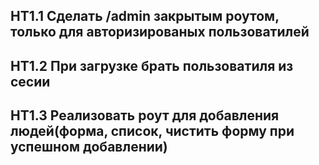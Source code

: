 ## HT1.1 Сделать /admin закрытым роутом, только для авторизированых пользоватилей
## HT1.2 При загрузке брать пользоватиля из сесии
## HT1.3 Реализовать роут для добавления людей(форма, список, чистить форму при успешном добавлении)
